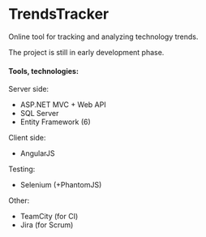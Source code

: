 TrendsTracker
=============

Online tool for tracking and analyzing technology trends. 

The project is still in early development phase.

#### Tools, technologies: ####

Server side:
  * ASP.NET MVC + Web API
  * SQL Server 
  * Entity Framework (6)

Client side:
  * AngularJS

Testing:
  * Selenium (+PhantomJS)

Other:
  * TeamCity (for CI)
  * Jira (for Scrum)
